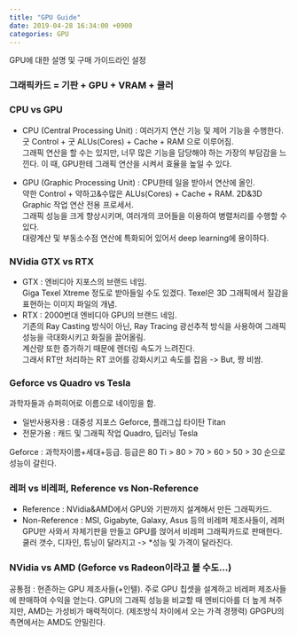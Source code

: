 ```yaml
---
title: "GPU Guide"
date: 2019-04-28 16:34:00 +0900
categories: GPU
---
```


GPU에 대한 설명 및 구매 가이드라인 설정

### 그래픽카드 = 기판 + GPU + VRAM + 쿨러

### CPU vs GPU
- CPU (Central Processing Unit) : 여러가지 연산 기능 및 제어 기능을 수행한다.   
굿 Control + 굿 ALUs(Cores) + Cache + RAM 으로 이루어짐.    
그래픽 연산을 할 수는 있지만, 너무 많은 기능을 담당해야 하는 가장의 부담감을 느낀다. 이 때, GPU한테 그래픽 연산을 시켜서 효율을 높일 수 있다.

- GPU (Graphic Processing Unit) : CPU한테 일을 받아서 연산에 올인.    
약한 Control + 약하고&수많은 ALUs(Cores) + Cache + RAM. 2D&3D Graphic 작업 연산 전용 프로세서.    
그래픽 성능을 크게 향상시키며, 여러개의 코어들을 이용하여 병렬처리를 수행할 수 있다.   
대량계산 및 부동소수점 연산에 특화되어 있어서 deep learning에 용이하다.


### NVidia GTX vs RTX
- GTX : 엔비디아 지포스의 브랜드 네임.     
Giga Texel Xtreme 정도로 받아들일 수도 있겠다. Texel은 3D 그래픽에서 질감을 표현하는 이미지 파일의 개념.
- RTX : 2000번대 엔비디아 GPU의 브랜드 네임.    
기존의 Ray Casting 방식이 아닌, Ray Tracing 광선추적 방식을 사용하여 그래픽 성능을 극대화시키고 화질을 끌어올림.    
계산량 또한 증가하기 때문에 렌더링 속도가 느려진다.   
그래서 RT만 처리하는 RT 코어를 강화시키고 속도를 잡음 -> But, 짱 비쌈.


### Geforce vs Quadro vs Tesla
과학자들과 슈퍼히어로 이름으로 네이밍을 함.
- 일반사용자용 : 대중성 지포스 Geforce, 플래그십 타이탄 Titan    
- 전문가용 : 캐드 및 그래픽 작업 Quadro, 딥러닝 Tesla

Geforce : 과학자이름+세대+등급. 등급은 80 Ti > 80 > 70 > 60 > 50 > 30 순으로 성능이 갈린다.


### 레퍼 vs 비레퍼, Reference vs Non-Reference
- Reference : NVidia&AMD에서 GPU와 기판까지 설계해서 만든 그래픽카드.   
- Non-Reference : MSI, Gigabyte, Galaxy, Asus 등의 비레퍼 제조사들이, 레퍼 GPU만 사와서 자체기판을 만들고 GPU를 얹어서 비레퍼 그래픽카드로 판매한다.   
쿨러 갯수, 디자인, 튜닝이 달라지고 -> *성능 및 가격이 달라진다.


### NVidia vs AMD (Geforce vs Radeon이라고 볼 수도...)
공통점 : 현존하는 GPU 제조사들(+인텔). 주로 GPU 칩셋을 설계하고 비레퍼 제조사들에 판매하여 수익을 얻는다.
GPU의 그래픽 성능을 비교할 때 엔비디아를 더 높게 쳐주지만, AMD는 가성비가 매력적이다. (제조방식 차이에서 오는 가격 경쟁력)
GPGPU의 측면에서는 AMD도 안밀린다.
